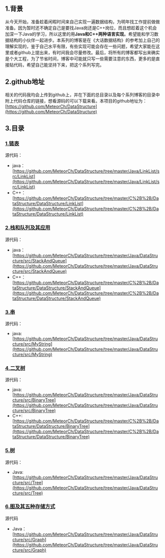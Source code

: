 ## 1.背景
从今天开始，准备趁着闲暇时间来自己实现一遍数据结构，为明年找工作提前做做准备。因为暂时还不确定自己是要找Java岗还是C++岗位，而且想趁着这个机会加深一下Java的学习，所以这里的用**Java和C++两种语言实现**。希望能和学习数据结构的小伙伴一起进步。本系列的博客是在《大话数据结构》的参考加上自己的理解实现的，鉴于自己水平有限，有些实现可能会存在一些问题，希望大家能在这里或者github上提出来，有时间我会尽量修改。最后，将所有的博客都写出来确实是个大工程，为了节省时间，博客中可能就只写一些需要注意的东西，更多的是直接贴代码，希望自己能坚持下来，把这个系列写完。
## 2.github地址
相关的代码我均会上传到github上，并在下面的总目录以及每个系列博客的目录中附上代码仓库的链接，想看源码的可以下载来看。本项目的github地址为：[https://github.com/MeteorCh/DataStructure](https://github.com/MeteorCh/DataStructure)
## 3.目录
### [1.链表](https://blog.csdn.net/qq_31709249/article/details/102964210)
   源代码：
   * java：[https://github.com/MeteorCh/DataStructure/tree/master/Java/LinkList/src/LinkList](https://github.com/MeteorCh/DataStructure/tree/master/Java/LinkList/src/LinkList)
  * C++：[https://github.com/MeteorCh/DataStructure/tree/master/C%2B%2B/DataStructure/DataStructure/LinkList](https://github.com/MeteorCh/DataStructure/tree/master/C%2B%2B/DataStructure/DataStructure/LinkList)
### [2.栈和队列及其应用](https://blog.csdn.net/qq_31709249/article/details/102980902)
源代码：
* java：[https://github.com/MeteorCh/DataStructure/tree/master/Java/DataStructure/src/StackAndQueue](https://github.com/MeteorCh/DataStructure/tree/master/Java/DataStructure/src/StackAndQueue)
* C++：[https://github.com/MeteorCh/DataStructure/tree/master/C%2B%2B/DataStructure/DataStructure/StackAndQueue](https://github.com/MeteorCh/DataStructure/tree/master/C%2B%2B/DataStructure/DataStructure/StackAndQueue)
### [3.串](https://blog.csdn.net/qq_31709249/article/details/103039222)
源代码：
* java: [https://github.com/MeteorCh/DataStructure/tree/master/Java/DataStructure/src/MyString](https://github.com/MeteorCh/DataStructure/tree/master/Java/DataStructure/src/MyString)
### [4.二叉树](https://blog.csdn.net/qq_31709249/article/details/103092783)
源代码：
* java:  [https://github.com/MeteorCh/DataStructure/tree/master/Java/DataStructure/src/BinaryTree](https://github.com/MeteorCh/DataStructure/tree/master/Java/DataStructure/src/BinaryTree)
* C++: [https://github.com/MeteorCh/DataStructure/tree/master/C%2B%2B/DataStructure/DataStructure/BinaryTree](https://github.com/MeteorCh/DataStructure/tree/master/C%2B%2B/DataStructure/DataStructure/BinaryTree)
### [5.树](https://blog.csdn.net/qq_31709249/article/details/103208057)
源代码：
* Java: [https://github.com/MeteorCh/DataStructure/tree/master/Java/DataStructure/src/Tree](https://github.com/MeteorCh/DataStructure/tree/master/Java/DataStructure/src/Tree)
### [6.图及其五种存储方式](https://blog.csdn.net/qq_31709249/article/details/103329610)
源代码
* Java：[https://github.com/MeteorCh/DataStructure/tree/master/Java/DataStructure/src/Graph](https://github.com/MeteorCh/DataStructure/tree/master/Java/DataStructure/src/Graph)
